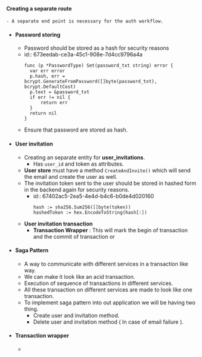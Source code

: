 #### Creating a separate route
	- A separate end point is necessary for the auth workflow.
- #### Password storing
	- Password should be stored as a hash for security reasons
	- id:: 673eedab-ce3a-45c1-908e-7d4cc9796a4a
	  ```
	  func (p *PasswordType) Set(password_txt string) error {
	  	var err error
	  	p.hash, err = bcrypt.GenerateFromPassword([]byte(password_txt), bcrypt.DefaultCost)
	  	p.text = &password_txt
	  	if err != nil {
	  		return err
	  	}
	  	return nil
	  }
	  ```
	- Ensure that password are stored as hash.
- #### User invitation
	- Creating an separate entity for **user_invitations**.
		- Has `user_id` and token as attributes.
	- __User store__ must have a method `CreateAndInvite()` which will send the email and create the user as well.
	- The invitation token sent to the user should be stored in hashed form in the backend again for security reasons.
		- id:: 67402ac5-2ea5-4e4d-b4c6-b0de4d020160
		  ```
		  hash := sha256.Sum256([]byte(token))
		  hashedToken := hex.EncodeToString(hash[:])
		  ```
	- **User invitation transaction**
		- __Transaction Wrapper__ : This will mark the begin of transaction and the commit of transaction or
- #### Saga Pattern
	- A way to communicate with different services in a transaction like way.
	- We can make it look like an acid transaction.
	- Execution of sequence of transactions in different services.
	- All these transaction on different services are made to look like one transaction.
	- To implement saga pattern into out application we will be having two thing.
		- Create user and invitation method.
		- Delete user and invitation method ( In case of email failure ).
- #### Transaction wrapper
	-